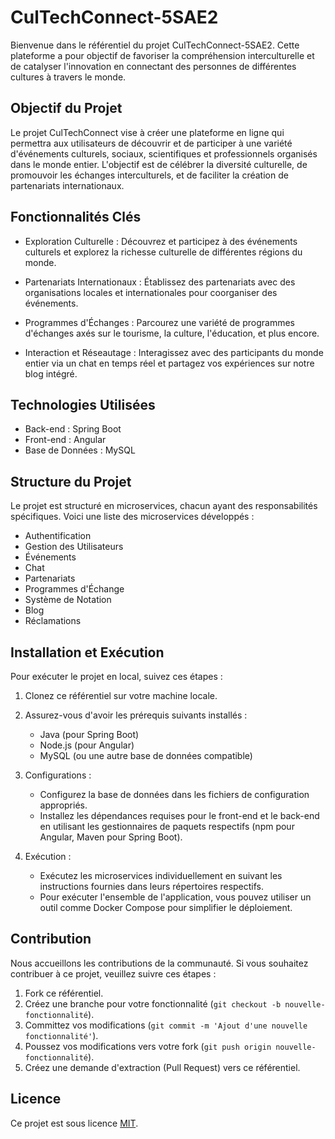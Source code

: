 # CulTechConnect-5SAE2

Bienvenue dans le référentiel du projet CulTechConnect-5SAE2. Cette plateforme a pour objectif de favoriser la compréhension interculturelle et de catalyser l'innovation en connectant des personnes de différentes cultures à travers le monde.

## Objectif du Projet

Le projet CulTechConnect vise à créer une plateforme en ligne qui permettra aux utilisateurs de découvrir et de participer à une variété d'événements culturels, sociaux, scientifiques et professionnels organisés dans le monde entier. L'objectif est de célébrer la diversité culturelle, de promouvoir les échanges interculturels, et de faciliter la création de partenariats internationaux.

## Fonctionnalités Clés

- Exploration Culturelle : Découvrez et participez à des événements culturels et explorez la richesse culturelle de différentes régions du monde.

- Partenariats Internationaux : Établissez des partenariats avec des organisations locales et internationales pour coorganiser des événements.

- Programmes d'Échanges : Parcourez une variété de programmes d'échanges axés sur le tourisme, la culture, l'éducation, et plus encore.

- Interaction et Réseautage : Interagissez avec des participants du monde entier via un chat en temps réel et partagez vos expériences sur notre blog intégré.

## Technologies Utilisées

- Back-end : Spring Boot
- Front-end : Angular
- Base de Données : MySQL

## Structure du Projet

Le projet est structuré en microservices, chacun ayant des responsabilités spécifiques. Voici une liste des microservices développés :

- Authentification
- Gestion des Utilisateurs
- Événements
- Chat
- Partenariats
- Programmes d'Échange
- Système de Notation
- Blog
- Réclamations

## Installation et Exécution

Pour exécuter le projet en local, suivez ces étapes :

1. Clonez ce référentiel sur votre machine locale.

2. Assurez-vous d'avoir les prérequis suivants installés :
   - Java (pour Spring Boot)
   - Node.js (pour Angular)
   - MySQL (ou une autre base de données compatible)

3. Configurations :
   - Configurez la base de données dans les fichiers de configuration appropriés.
   - Installez les dépendances requises pour le front-end et le back-end en utilisant les gestionnaires de paquets respectifs (npm pour Angular, Maven pour Spring Boot).

4. Exécution :
   - Exécutez les microservices individuellement en suivant les instructions fournies dans leurs répertoires respectifs.
   - Pour exécuter l'ensemble de l'application, vous pouvez utiliser un outil comme Docker Compose pour simplifier le déploiement.

## Contribution

Nous accueillons les contributions de la communauté. Si vous souhaitez contribuer à ce projet, veuillez suivre ces étapes :
1. Fork ce référentiel.
2. Créez une branche pour votre fonctionnalité (`git checkout -b nouvelle-fonctionnalité`).
3. Committez vos modifications (`git commit -m 'Ajout d'une nouvelle fonctionnalité'`).
4. Poussez vos modifications vers votre fork (`git push origin nouvelle-fonctionnalité`).
5. Créez une demande d'extraction (Pull Request) vers ce référentiel.

## Licence

Ce projet est sous licence [MIT](LICENSE).
